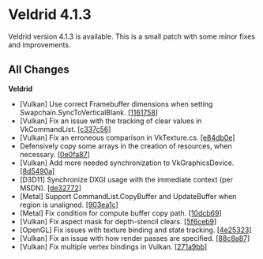 # Veldrid 4.1.3

Veldrid version 4.1.3 is available. This is a small patch with some minor fixes and improvements.

## All Changes

**Veldrid**

* [Vulkan] Use correct Framebuffer dimensions when setting Swapchain.SyncToVerticalBlank. [[1161758]](https://github.com/mellinoe/veldrid/commit/116175824de7719af32b7d9d559d3a7a8e252228)
* [Vulkan] Fix an issue with the tracking of clear values in VkCommandList. [[c337c56]](https://github.com/mellinoe/veldrid/commit/c337c56139c6dcec830571c9aaa149aff427631f)
* [Vulkan] Fix an erroneous comparison in VkTexture.cs. [[e84db0e]](https://github.com/mellinoe/veldrid/commit/e84db0ece093710f51f2715ea32011578f009037)
* Defensively copy some arrays in the creation of resources, when necessary. [[0e0fa87]](https://github.com/mellinoe/veldrid/commit/0e0fa874f1604e320f9b5fdd460160bd29699780)
* [Vulkan] Add more needed synchronization to VkGraphicsDevice. [[8d5490a]](https://github.com/mellinoe/veldrid/commit/8d5490aec433cf4c3bada9debd68fa60e7d72b78)
* [D3D11] Synchronize DXGI usage with the immediate context (per MSDN). [[de32772]](https://github.com/mellinoe/veldrid/commit/de327720d604e861bec2b47108bb08673b785683)
* [Metal] Support CommandList.CopyBuffer and UpdateBuffer when region is unaligned. [[903ea1c]](https://github.com/mellinoe/veldrid/commit/903ea1c168ee8b4979b269924adadcb39e77e201)
* [Metal] Fix condition for compute buffer copy path. [[10dcb69]](https://github.com/mellinoe/veldrid/commit/10dcb698918d8832cbbb7708c45477e5af3232cc)
* [Vulkan] Fix aspect mask for depth-stencil clears. [[5f6ceb9]](https://github.com/mellinoe/veldrid/commit/5f6ceb942d2e46ea3be0fa9ac300a21eb78e7953)
* [OpenGL] Fix issues with texture binding and state tracking. [[4e25323]](https://github.com/mellinoe/veldrid/commit/4e25323875ec2b96070aad596c4d89601c8d9883)
* [Vulkan] Fix an issue with how render passes are specified. [[88c8a87]](https://github.com/mellinoe/veldrid/commit/88c8a8781709274e078d24fceba96e0f54f65fbe)
* [Vulkan] Fix multiple vertex bindings in Vulkan. [[271a9bb]](https://github.com/mellinoe/veldrid/commit/271a9bb0c6df1b23c380f2fa9a7b5a5a4cd942bf)
